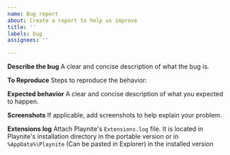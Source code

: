 ```yaml
---
name: Bug report
about: Create a report to help us improve
title: ''
labels: bug
assignees: ''

---
```


**Describe the bug**
A clear and concise description of what the bug is.

**To Reproduce**
Steps to reproduce the behavior:

**Expected behavior**
A clear and concise description of what you expected to happen.

**Screenshots**
If applicable, add screenshots to help explain your problem.

**Extensions log**
Attach Playnite's `Extensions.log` file. It is located in Playnite's installation directory in the portable version or in `%AppData%\Playnite` (Can be pasted in Explorer) in the installed version
